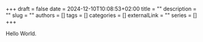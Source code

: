 +++ 
draft = false
date = 2024-12-10T10:08:53+02:00
title = ""
description = ""
slug = ""
authors = []
tags = []
categories = []
externalLink = ""
series = []
+++

Hello World.